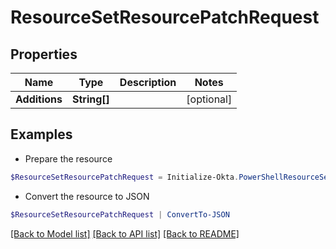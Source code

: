 # ResourceSetResourcePatchRequest
## Properties

Name | Type | Description | Notes
------------ | ------------- | ------------- | -------------
**Additions** | **String[]** |  | [optional] 

## Examples

- Prepare the resource
```powershell
$ResourceSetResourcePatchRequest = Initialize-Okta.PowerShellResourceSetResourcePatchRequest  -Additions null
```

- Convert the resource to JSON
```powershell
$ResourceSetResourcePatchRequest | ConvertTo-JSON
```

[[Back to Model list]](../README.md#documentation-for-models) [[Back to API list]](../README.md#documentation-for-api-endpoints) [[Back to README]](../README.md)


